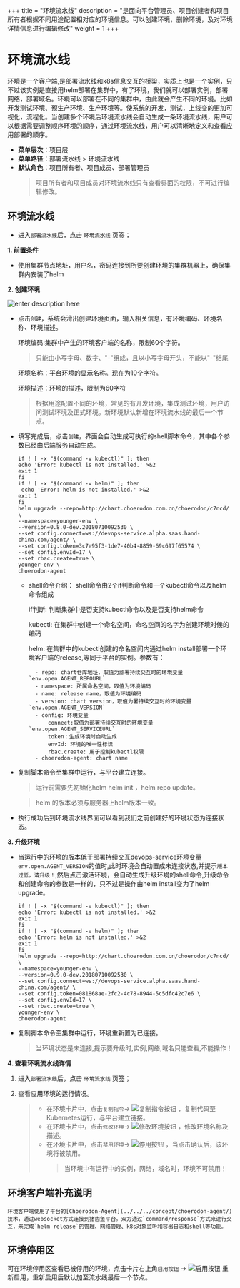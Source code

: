 ﻿+++
title = "环境流水线"
description = "是面向平台管理员、项目创建者和项目所有者根据不同用途配置相对应的环境信息。可以创建环境，删除环境，及对环境详情信息进行编辑修改"
weight = 1
+++

# 环境流水线

环境是一个客户端,是部署流水线和k8s信息交互的桥梁，实质上也是一个实例，只不过该实例是直接用helm部署在集群中，有了环境，我们就可以部署实例，部署网络，部署域名。环境可以部署在不同的集群中，由此就会产生不同的环境。比如开发测试环境、预生产环境、生产环境等。使系统的开发，测试，上线变的更加可视化，流程化。当创建多个环境后环境流水线会自动生成一条环境流水线，用户可以根据需要调整顺序环境的顺序，通过环境流水线，用户可以清晰地定义和查看应用部署的顺序。

  
  - **菜单层次**：项目层
  - **菜单路径**：部署流水线 > 环境流水线
  - **默认角色**：项目所有者、项目成员、部署管理员
    <blockquote class="note">
         项目所有者和项目成员对环境流水线只有查看界面的权限，不可进行编辑修改。
      </blockquote>

## 环境流水线

- 进入`部署流水线`后，点击 `环境流水线` 页签；
 
 **1. 前置条件**
 - 使用集群节点地址，用户名，密码连接到所要创建环境的集群机器上，确保集群内安装了helm


**2. 创建环境**
  
  ![enter description here](/docs/user-guide/deployment-pipeline/image/envcreate.png)
 
-  点击`创建`，系统会滑出创建环境页面，输入相关信息，有环境编码、环境名称、环境描述。
	
	环境编码:集群中产生的环境客户端的名称，限制60个字符。
	     <blockquote class="warning">
       只能由小写字母、数字、"-"组成，且以小写字母开头，不能以"-"结尾
    	</blockquote>

	环境名称：平台环境的显示名称。现在为10个字符。
	
	环境描述：环境的描述，限制为60字符

    <blockquote class="note">
        根据用途配置不同的环境，常见的有开发环境，集成测试环境，用户访问测试环境及正式环境。新环境默认新增在环境流水线的最后一个节点。
     </blockquote>

-  填写完成后，点击`创建`，界面会自动生成可执行的shell脚本命令，其中各个参数已经由后端服务自动生成。
	``` 
	if ! [ -x "$(command -v kubectl)" ]; then
  	echo 'Error: kubectl is not installed.' >&2
  	exit 1
	fi
	if ! [ -x "$(command -v helm)" ]; then
 	 echo 'Error: helm is not installed.' >&2
  	exit 1
	fi
	helm upgrade --repo=http://chart.choerodon.com.cn/choerodon/c7ncd/ \
    --namespace=younger-env \
    --version=0.8.0-dev.20180710092530 \
    --set config.connect=ws://devops-service.alpha.saas.hand-china.com/agent/ \
    --set config.token=3c7e95f3-1de7-40b4-8859-69c697f65574 \
    --set config.envId=17 \
    --set rbac.create=true \
    younger-env \
    choerodon-agent
	```
	- shell命令介绍：
		shell命令由2个if判断命令和一个kubectl命令以及helm命令组成
		
		if判断: 判断集群中是否支持kubectl命令以及是否支持helm命令
		
		kubectl: 在集群中创建一个命名空间，命名空间的名字为创建环境时候的编码

		helm: 在集群中的kubectl创建的命名空间内通过helm install部署一个环境客户端的release,等同于平台的实例。参数有：

			- repo: chart仓库地址，取值为部署持续交互时的环境变量`env.open.AGENT_REPOURL`
			- namespace: 所属命名空间，取值为环境编码
			- name: release name，取值为环境编码
			- version: chart version，取值为署持续交互时的环境变量`env.open.AGENT_VERSION`
			- config: 环境变量
				connect:取值为部署持续交互时的环境变量`env.open.AGENT_SERVICEURL` 
				token：生成环境时自动生成
				envId: 环境的唯一性标识
				rbac.create: 用于控制kubectl权限     
			- choerodon-agent: chart name


-  复制脚本命令至集群中运行，与平台建立连接。
     <blockquote class="note">
        运行前需要先初始化helm helm init ，helm repo update。
    </blockquote>
	     <blockquote class="warning">
        helm 的版本必须与服务器上helm版本一致。
    </blockquote>


- 执行成功后到环境流水线界面可以看到我们之前创建好的环境状态为连接状态。
	    
**3. 升级环境**

- 当运行中的环境的版本低于部署持续交互devops-service环境变量`env.open.AGENT_VERSION`的值时,此时环境会自动置成未连接状态,并提示`版本过低，请升级！`,然后点击激活环境，会自动生成升级环境的shell命令,升级命令和创建命令的参数是一样的，只不过是操作由helm install变为了helm upgrade。
	``` 
	if ! [ -x "$(command -v kubectl)" ]; then
  	echo 'Error: kubectl is not installed.' >&2
  	exit 1
	fi
	if ! [ -x "$(command -v helm)" ]; then
  	echo 'Error: helm is not installed.' >&2
  	exit 1
	fi
	helm upgrade --repo=http://chart.choerodon.com.cn/choerodon/c7ncd/ \
    --namespace=younger-env \
    --version=0.9.0-dev.20180710092530 \
    --set config.connect=ws://devops-service.alpha.saas.hand-china.com/agent/ \
    --set config.token=081868ae-2fc2-4c78-8944-5c5dfc42c7e6 \
    --set config.envId=17 \
    --set rbac.create=true \
    younger-env \
    choerodon-agent
	``` 
- 复制脚本命令至集群中运行，环境重新置为已连接。
	 <blockquote class="warning">
       	当环境状态是未连接,提示要升级时,实例,网络,域名只能查看,不能操作！
    	</blockquote>

**4. 查看环境流水线详情**

 1. 进入`部署流水线`后，点击 `环境流水线` 页签；

 2. 查看应用环境的运行情况。

	>- 在环境卡片中，点击`复制指令`→ ![复制指令按钮](/docs/user-guide/deployment-pipeline/image/copy_button.png) ，复制代码至Kubernetes运行，与平台建立链接。
	>- 在环境卡片中，点击`修改环境`→ ![修改环境按钮](/docs/user-guide/deployment-pipeline/image/update_env_button.png) ，修改环境名称及描述。
	>- 在环境卡片中，点击`禁用环境`→ ![停用按钮](/docs/user-guide/deployment-pipeline/image/stop_button.png) ，当点击确认后，该环境将被禁用。
	  	<blockquote class="warning">
       		当环境中有运行中的实例，网络，域名时，环境不可禁用！
    	</blockquote>
 
		

## 环境客户端补充说明

	环境客户端使用了平台的[Choerodon-Agent](../../../concept/choerodon-agent/)技术，通过websocket方式连接到猪齿鱼平台。双方通过`command/response`方式来进行交互，来完成`helm release`的管理、网络管理、k8s对象监听和容器日志和shell等功能。 

## 环境停用区 

可在环境停用区查看已被停用的环境，点击卡片右上角`启用按钮` → ![启用按钮](/docs/user-guide/deployment-pipeline/image/start_button.png) 重新启用，重新启用后默认加至流水线最后一个节点。


 
